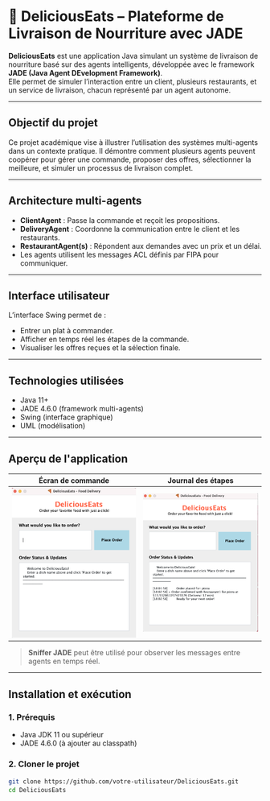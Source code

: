 # 🍕 DeliciousEats – Plateforme de Livraison de Nourriture avec JADE

**DeliciousEats** est une application Java simulant un système de livraison de nourriture basé sur des agents intelligents, développée avec le framework **JADE (Java Agent DEvelopment Framework)**.  
Elle permet de simuler l’interaction entre un client, plusieurs restaurants, et un service de livraison, chacun représenté par un agent autonome.

---

##  Objectif du projet

Ce projet académique vise à illustrer l’utilisation des systèmes multi-agents dans un contexte pratique. Il démontre comment plusieurs agents peuvent coopérer pour gérer une commande, proposer des offres, sélectionner la meilleure, et simuler un processus de livraison complet.

---

##  Architecture multi-agents

- **ClientAgent** : Passe la commande et reçoit les propositions.
- **DeliveryAgent** : Coordonne la communication entre le client et les restaurants.
- **RestaurantAgent(s)** : Répondent aux demandes avec un prix et un délai.
- Les agents utilisent les messages ACL définis par FIPA pour communiquer.

---

##  Interface utilisateur

L’interface Swing permet de :
- Entrer un plat à commander.
- Afficher en temps réel les étapes de la commande.
- Visualiser les offres reçues et la sélection finale.

---

##  Technologies utilisées

- Java 11+
- JADE 4.6.0 (framework multi-agents)
- Swing (interface graphique)
- UML (modélisation)

---

##  Aperçu de l'application

| Écran de commande | Journal des étapes |
|-------------------|--------------------|
| ![Commande](interface.png) | ![Log](interface2.png) |

>  **Sniffer JADE** peut être utilisé pour observer les messages entre agents en temps réel.

---

##  Installation et exécution

### 1. Prérequis

- Java JDK 11 ou supérieur
- JADE 4.6.0 (à ajouter au classpath)

### 2. Cloner le projet

```bash
git clone https://github.com/votre-utilisateur/DeliciousEats.git
cd DeliciousEats
